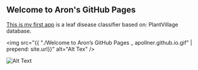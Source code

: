 ## Welcome to Aron's GitHub Pages
 [This is my first app](https://share.streamlit.io/apollner/streamlit_plant_disease_app/main/plant_disease_classification.py) is a leaf disease classifier based on: PlantVillage database.

<img src="{{ "./Welcome to Aron’s GitHub Pages _ apollner.github.io.gif"  | prepend: site.url}}" alt="Alt Tex" />

![Alt Text](https://github.com/apollner/apollner.github.io/blob/main/Welcome%20to%20Aron%E2%80%99s%20GitHub%20Pages%20_%20apollner.github.io.gif)



